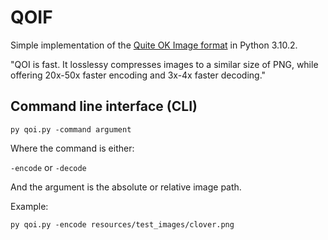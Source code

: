 <h1>QOIF</h1>
<p>Simple implementation of the <a href="https://qoiformat.org/">Quite OK Image format</a> in Python 3.10.2.</p>
<p>"QOI is fast. It losslessy compresses images to a similar size of PNG, while offering 20x-50x faster encoding and 3x-4x faster decoding."</p>

<h2>Command line interface (CLI)</h2>

```
py qoi.py -command argument
```
<p>Where the command is either:
  
  ```-encode```
  or ```-decode```
</p>

<p>And the argument is the absolute or relative image path.</p>
<p>Example: </p>

```
py qoi.py -encode resources/test_images/clover.png
```

